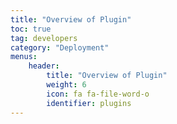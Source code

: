 ```yaml
---
title: "Overview of Plugin"
toc: true
tag: developers
category: "Deployment"
menus: 
    header:
        title: "Overview of Plugin"
        weight: 6
        icon: fa fa-file-word-o
        identifier: plugins
---
```

